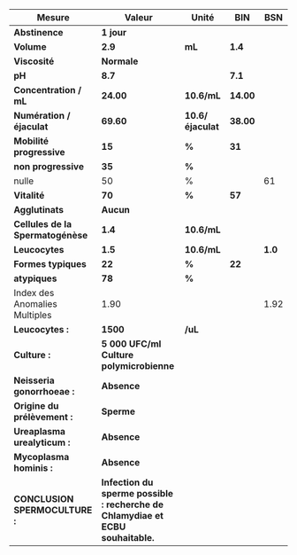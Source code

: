 |              Mesure             |                                     Valeur                                    |      Unité      |   BIN   |  BSN  |
|---------------------------------|-------------------------------------------------------------------------------|-----------------|---------|-------|
|          **Abstinence**         |                                   **1 jour**                                  |                 |         |       |
|            **Volume**           |                                    **2.9**                                    |      **mL**     | **1.4** |       |
|          **Viscosité**          |                                  **Normale**                                  |                 |         |       |
|              **pH**             |                                    **8.7**                                    |                 | **7.1** |       |
|      **Concentration / mL**     |                                   **24.00**                                   |   **10.6/mL**   |**14.00**|       |
|    **Numération / éjaculat**    |                                   **69.60**                                   |**10.6/éjaculat**|**38.00**|       |
|     **Mobilité progressive**    |                                     **15**                                    |      **%**      |  **31** |       |
|       **non progressive**       |                                     **35**                                    |      **%**      |         |       |
|              nulle              |                                       50                                      |        %        |         |   61  |
|           **Vitalité**          |                                     **70**                                    |      **%**      |  **57** |       |
|         **Agglutinats**         |                                   **Aucun**                                   |                 |         |       |
|**Cellules de la Spermatogénèse**|                                    **1.4**                                    |   **10.6/mL**   |         |       |
|          **Leucocytes**         |                                    **1.5**                                    |   **10.6/mL**   |         |**1.0**|
|       **Formes typiques**       |                                     **22**                                    |      **%**      |  **22** |       |
|          **atypiques**          |                                     **78**                                    |      **%**      |         |       |
|  Index des Anomalies Multiples  |                                      1.90                                     |                 |         |  1.92 |
|         **Leucocytes :**        |                                    **1500**                                   |     **/uL**     |         |       |
|          **Culture :**          |                    **5 000 UFC/ml Culture polymicrobienne**                   |                 |         |       |
|   **Neisseria gonorrhoeae :**   |                                  **Absence**                                  |                 |         |       |
|   **Origine du prélèvement :**  |                                   **Sperme**                                  |                 |         |       |
|   **Ureaplasma urealyticum :**  |                                  **Absence**                                  |                 |         |       |
|     **Mycoplasma hominis :**    |                                  **Absence**                                  |                 |         |       |
|  **CONCLUSION SPERMOCULTURE :** |**Infection du sperme possible : recherche de Chlamydiae et ECBU souhaitable.**|                 |         |       |